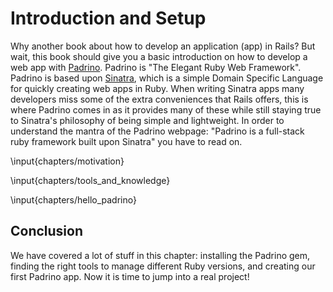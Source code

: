 # Introduction and Setup

Why another book about how to develop an application (app) in Rails? But wait, this book should give you a basic introduction on how to develop a web app with [Padrino](http://www.padrinorb.com "Padrino"). Padrino is "The Elegant Ruby Web Framework". Padrino is based upon [Sinatra](http://www.sinatrarb.com "Sinatra"), which is a simple Domain Specific Language for quickly creating web apps in Ruby. When writing Sinatra apps many developers miss some of the extra conveniences that Rails offers, this is where Padrino comes in as it provides many of these while still staying true to Sinatra's philosophy of being simple and lightweight. In order to understand the mantra of the Padrino webpage: "Padrino is a full-stack ruby framework built upon Sinatra" you have to read on.


\input{chapters/motivation}

\input{chapters/tools_and_knowledge}

\input{chapters/hello_padrino}


## Conclusion

We have covered a lot of stuff in this chapter: installing the Padrino gem, finding the right tools to manage different Ruby versions, and creating our first Padrino app. Now it is time to jump into a real project!

